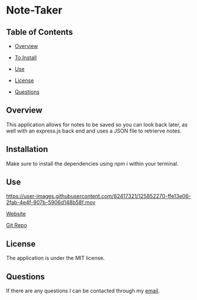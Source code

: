 # Note-Taker

## Table of Contents

* [Overview](#overview)

* [To Install](#installation)

* [Use](#use)

* [License](#license)

* [Questions](#questions)


## Overview

This application allows for notes to be saved so you can look back later, as well with an express.js back end and uses a JSON file to retrierve notes.

## Installation

Make sure to install the dependencies using npm i within your terminal.

## Use

https://user-images.githubusercontent.com/82417321/125852270-ffe13e06-2fab-4e4f-907b-5906d148b58f.mov

[Website](https://note-taker-tloyzelle.herokuapp.com)

[Git Repo](https://github.com/tloyzelle/Note-Taker)
## License

The application is under the MIT license.

## Questions

If there are any questions I can be contacted through my [email](tloyzelle@gmail.com).
